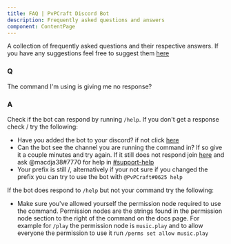 ```yaml
---
title: FAQ | PvPCraft Discord Bot
description: Frequently asked questions and answers
component: ContentPage
---
```


A collection of frequently asked questions and their respective answers.
If you have any suggestions feel free to suggest them [here](https://discord.gg/p2beFQq)

### Q
The command I'm using is giving me no response?

### A
Check if the bot can respond by running `/help`. If you don't get a response check / try the following:
 - Have you added the bot to your discord? if not click [here](https://invite.pvpcraft.ca)
 - Can the bot see the channel you are running the command in? If so give it a couple minutes and try again.
 If it still does not respond join [here](https://join.pvpcraft.ca) and ask @macdja38#7770 for help in 
 [#support-help](https://discord.gg/wtZDuq4)
 - Your prefix is still /, alternatively if your not sure if you changed the prefix you can try to use the bot with `@PvPCraft#0625 help`
 
If the bot does respond to `/help` but not your command try the following:
 - Make sure you've allowed yourself the permission node required to use the command.
 Permission nodes are the strings found in the permission node section to the right of the command on the docs page.
 For example for `/play` the permission node is `music.play` and to allow everyone the permission 
 to use it run `/perms set allow music.play`
 
